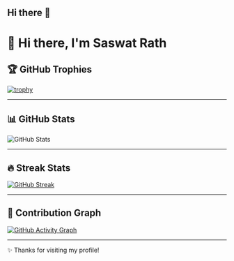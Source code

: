 ## Hi there 👋


# 👋 Hi there, I'm Saswat Rath  

## 🏆 GitHub Trophies
[![trophy](https://github-profile-trophy.vercel.app/?username=Saswat-Iare25&theme=onedark&row=2&column=4)](https://github.com/ryo-ma/github-profile-trophy)

---

## 📊 GitHub Stats
![GitHub Stats](https://github-readme-stats.vercel.app/api?username=Saswat-Iare25&show_icons=true&theme=tokyonight)

---

## 🔥 Streak Stats
[![GitHub Streak](https://streak-stats.demolab.com?user=Saswat-Iare25&theme=tokyonight&hide_border=true)](https://git.io/streak-stats)

---

## 🌱 Contribution Graph
[![GitHub Activity Graph](https://github-readme-activity-graph.vercel.app/graph?username=Saswat-Iare25&theme=react-dark)](https://github.com/ashutosh00710/github-readme-activity-graph)

---

✨ Thanks for visiting my profile!



<!--
**Saswat-Iare25/Saswat-Iare25** is a ✨ _special_ ✨ repository because its `README.md` (this file) appears on your GitHub profile.

Here are some ideas to get you started:

- 🔭 I’m currently working on ...
- 🌱 I’m currently learning ...
- 👯 I’m looking to collaborate on ...
- 🤔 I’m looking for help with ...
- 💬 Ask me about ...
- 📫 How to reach me: ...
- 😄 Pronouns: ...
- ⚡ Fun fact: ...
-->

